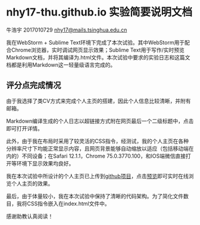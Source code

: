 # nhy17-thu.github.io 实验简要说明文档
牛浩宇 2017010729 nhy17@mails.tsinghua.edu.cn

我在WebStorm + Sublime Text环境下完成了本次试验。其中WebStorm用于配合Chrome浏览器，实时调试网页显示效果；Sublime Text用于写作/实时预览Markdown文档，并将其编译为.html文件。本次试验中要求的实验日志和这篇文档都是利用Markdown这一轻量级语言完成的。

## 评分点完成情况
由于我选择了类CV方式来完成个人主页的搭建，因此个人信息比较清晰，并附有邮箱。

Markdown编译生成的个人日志以超链接方式附在网页最后一个二级标题中，点击即可打开详情。

此外，由于我在布局时采用了较灵活的CSS指令，经测试，我的个人主页在各种分辨率尺寸下均能正常显示内容，且网页背景能够自动缩放以适应（包括移动端在内的）不同设备；在Safari 12.1.1，Chrome 75.0.3770.100，和IOS端微信直接打开等环境下显示效果均良好。

我在本次试验中所设计的个人主页已上传到<a href="https://github.com/nhy17-thu/nhy17-thu.github.io">github项目</a>，点击<a href="https://nhy17-thu.github.io/">预览</a>即可实时在线浏览个人主页的效果。

最后，由于体量较小，我在本次试验中保持了清晰的代码架构。为了简化文件数目，我将CSS指令嵌入在index.html文件中。

感谢助教认真阅读！